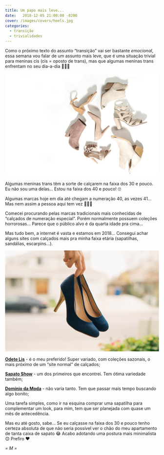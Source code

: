 ```yaml
---
title: Um papo mais leve...
date:   2018-12-05 21:00:00 -0200
cover: /images/covers/heels.jpg
categories:
  - transição
  - trivialidades
---
```

Como o próximo texto do assunto “transição” vai ser bastante _emocional_, essa semana vou falar de um assunto mais leve, que é uma situação trivial para meninas cis (cis = oposto de trans), mas que algumas meninas trans enfrentam no seu dia-a-dia 🙋🏻‍♀️

![Pois é… Estou falando deles, os calçados… 😊](shoe-1.png)

Algumas meninas trans têm a sorte de calçarem na faixa dos 30 e pouco. Eu não sou uma delas… Estou na faixa dos 40 e pouco! 🙄

Algumas marcas hoje em dia até chegam a numeração 40, as vezes 41… Mas nem assim a pessoa aqui tem vez 🙆🏻‍♀️

Comecei procurando pelas marcas tradicionais mais conhecidas de “calçados de numeração especial”. Porém normalmente possuem coleções horrorosas… Parece que o público alvo é da quarta idade pra cima…

Mas tudo bem, a internet é vasta e estamos em 2018… Consegui achar alguns sites com calçados mais pra minha faixa etária (sapatilhas, sandálias, escarpins…).

![](shoe-2.png)

**[Odete Lis](https://www.odetelis.com)** - é o meu preferido! Super variado, com coleções sazonais, o mais próximo de um “site normal” de calçados;

**[Sapato Show](https://www.sapatoshow.com.br)** - um dos primeiros que encontrei. Tem ótima variedade também;

**[Domínio da Moda](https://www.dominiodamoda.com.br)** - não varia tanto. Tem que passar mais tempo buscando algo bonito;

Uma tarefa simples, como ir na esquina comprar uma sapatilha para complementar um look, para mim, tem que ser planejada com quase um mês de antecedência.

Mas eu até gosto, sabe… Se eu calçasse na faixa dos 30 e pouco tenho certeza absoluta de que não seria possível ver o chão do meu apartamento de tanta caixa de sapato 😂 Acabo adotando uma postura mais minimalista 😊 Prefiro ❤️

_= M =_
